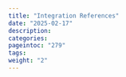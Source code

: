 ```yaml
---
title: "Integration References"
date: "2025-02-17"
description:
categories:
pageintoc: "279"
tags:
weight: "2"
---
```


<a id="integration-references"></a>

<!--# Integration References -->























